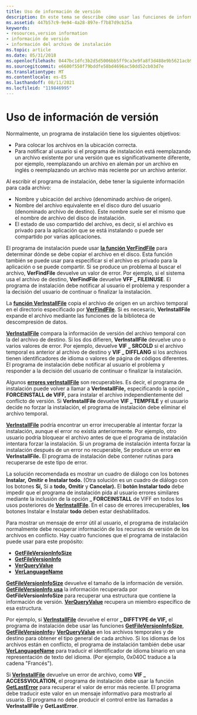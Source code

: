 ```yaml
---
title: Uso de información de versión
description: En este tema se describe cómo usar las funciones de información de versión.
ms.assetid: 447b57c9-9e94-4a28-897e-f7b87d9cb25a
keywords:
- resources,version information
- información de versión
- información del archivo de instalación
ms.topic: article
ms.date: 05/31/2018
ms.openlocfilehash: 0447bc1dfc3b2d5d5006bb5ff9ca3e9fa8f3d488e9b5621acb932c843fc3630f
ms.sourcegitcommit: e6600f550f79bddfe58bd4696ac50dd52cb03d7e
ms.translationtype: MT
ms.contentlocale: es-ES
ms.lasthandoff: 08/11/2021
ms.locfileid: "119846995"
---
```

# <a name="using-version-information"></a>Uso de información de versión

Normalmente, un programa de instalación tiene los siguientes objetivos:

-   Para colocar los archivos en la ubicación correcta.
-   Para notificar al usuario si el programa de instalación está reemplazando un archivo existente por una versión que es significativamente diferente, por ejemplo, reemplazando un archivo en alemán por un archivo en inglés o reemplazando un archivo más reciente por un archivo anterior.

Al escribir el programa de instalación, debe tener la siguiente información para cada archivo:

-   Nombre y ubicación del archivo (denominado archivo de origen).
-   Nombre del archivo equivalente en el disco duro del usuario (denominado archivo de destino). Este nombre suele ser el mismo que el nombre de archivo del disco de instalación.
-   El estado de uso compartido del archivo, es decir, si el archivo es privado para la aplicación que se está instalando o puede ser compartido por varias aplicaciones.

El programa de instalación puede usar [**la función VerFindFile**](/windows/desktop/api/Winver/nf-winver-verfindfilea) para determinar dónde se debe copiar el archivo en el disco. Esta función también se puede usar para especificar si el archivo es privado para la aplicación o se puede compartir. Si se produce un problema al buscar el archivo, **VerFindFile** devuelve un valor de error. Por ejemplo, si el sistema usa el archivo de destino, **VerFindFile** devuelve **VFF \_ FILEINUSE**. El programa de instalación debe notificar al usuario el problema y responder a la decisión del usuario de continuar o finalizar la instalación.

La [**función VerInstallFile**](/windows/desktop/api/Winver/nf-winver-verinstallfilea) copia el archivo de origen en un archivo temporal en el directorio especificado por [**VerFindFile**](/windows/desktop/api/Winver/nf-winver-verfindfilea). Si es necesario, **VerInstallFile** expande el archivo mediante las funciones de la biblioteca de descompresión de datos.

[**VerInstallFile**](/windows/desktop/api/Winver/nf-winver-verinstallfilea) compara la información de versión del archivo temporal con la del archivo de destino. Si los dos difieren, **VerInstallFile** devuelve uno o varios valores de error. Por ejemplo, devuelve **VIF \_ SRCOLD** si el archivo temporal es anterior al archivo de destino y **VIF \_ DIFFLANG** si los archivos tienen identificadores de idioma o valores de página de códigos diferentes. El programa de instalación debe notificar al usuario el problema y responder a la decisión del usuario de continuar o finalizar la instalación.

Algunos [**errores verInstallFile**](/windows/desktop/api/Winver/nf-winver-verinstallfilea) son recuperables. Es decir, el programa de instalación puede volver a llamar a **VerInstallFile,** especificando la opción **\_ FORCEINSTALL de VIFF,** para instalar el archivo independientemente del conflicto de versión. Si **VerInstallFile** devuelve **VIF \_ TEMPFILE** y el usuario decide no forzar la instalación, el programa de instalación debe eliminar el archivo temporal.

[**VerInstallFile**](/windows/desktop/api/Winver/nf-winver-verinstallfilea) podría encontrar un error irrecuperable al intentar forzar la instalación, aunque el error no existía anteriormente. Por ejemplo, otro usuario podría bloquear el archivo antes de que el programa de instalación intentara forzar la instalación. Si un programa de instalación intenta forzar la instalación después de un error no recuperable, Se produce un error **en VerInstallFile.** El programa de instalación debe contener rutinas para recuperarse de este tipo de error.

La solución recomendada es mostrar un cuadro de diálogo con los botones **Instalar,** **Omitir** **e Instalar todo.** (Otra solución es un cuadro de diálogo con los botones **Sí,** Sí a **todo,** **Omitir** y **Cancelar).** El **botón Instalar todo** debe impedir que el programa de instalación pida al usuario errores similares mediante la inclusión de la opción **\_ FORCEINSTALL** de VIFF en todos los usos posteriores de [**VerInstallFile**](/windows/desktop/api/Winver/nf-winver-verinstallfilea). En el caso de errores irrecuperables, **los** botones Instalar e Instalar **todo** deben estar deshabilitados.

Para mostrar un mensaje de error útil al usuario, el programa de instalación normalmente debe recuperar información de los recursos de versión de los archivos en conflicto. Hay cuatro funciones que el programa de instalación puede usar para este propósito:

-   [**GetFileVersionInfoSize**](/windows/desktop/api/Winver/nf-winver-getfileversioninfosizea)
-   [**GetFileVersionInfo**](/windows/desktop/api/Winver/nf-winver-getfileversioninfoa)
-   [**VerQueryValue**](/windows/desktop/api/Winver/nf-winver-verqueryvaluea)
-   [**VerLanguageName**](/windows/desktop/api/Winver/nf-winver-verlanguagenamea)

[**GetFileVersionInfoSize**](/windows/desktop/api/Winver/nf-winver-getfileversioninfosizea) devuelve el tamaño de la información de versión. [**GetFileVersionInfo usa**](/windows/desktop/api/Winver/nf-winver-getfileversioninfoa) la información recuperada por **GetFileVersionInfoSize** para recuperar una estructura que contiene la información de versión. [**VerQueryValue**](/windows/desktop/api/Winver/nf-winver-verqueryvaluea) recupera un miembro específico de esa estructura.

Por ejemplo, si [**VerInstallFile**](/windows/desktop/api/Winver/nf-winver-verinstallfilea) devuelve el error **\_ DIFFTYPE de VIF,** el programa de instalación debe usar las funciones [**GetFileVersionInfoSize**](/windows/desktop/api/Winver/nf-winver-getfileversioninfosizea), [**GetFileVersionInfo**](/windows/desktop/api/Winver/nf-winver-getfileversioninfoa)y [**VerQueryValue**](/windows/desktop/api/Winver/nf-winver-verqueryvaluea) en los archivos temporales y de destino para obtener el tipo general de cada archivo. Si los idiomas de los archivos están en conflicto, el programa de instalación también debe usar [**VerLanguageName**](/windows/desktop/api/Winver/nf-winver-verlanguagenamea) para traducir el identificador de idioma binario en una representación de texto del idioma. (Por ejemplo, 0x040C traduce a la cadena "Francés").

Si [**VerInstallFile**](/windows/desktop/api/Winver/nf-winver-verinstallfilea) devuelve un error de archivo, como **VIF \_ ACCESSVIOLATION,** el programa de instalación debe usar la función [**GetLastError**](/windows/desktop/api/errhandlingapi/nf-errhandlingapi-getlasterror) para recuperar el valor de error más reciente. El programa debe traducir este valor en un mensaje informativo para mostrarlo al usuario. El programa no debe producir el control entre las llamadas a **VerInstallFile** y **GetLastError**.

 

 